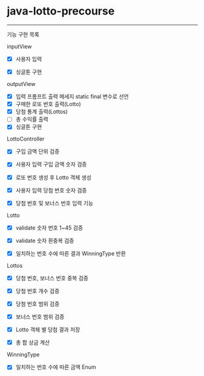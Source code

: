 # java-lotto-precourse
---
기능 구현 목록

inputView
- [x] 사용자 입력
- [x] 싱글톤 구현


outputView
- [x] 입력 프롬프트 출력 메세지 static final 변수로 선언
- [x] 구매한 로또 번호 출력(Lotto)
- [x] 당첨 통계 출력(Lottos)
- [ ] 총 수익률 출력
- [x] 싱글톤 구현

LottoController
- [x] 구입 금액 단위 검증
- [x] 사용자 입력 구입 금액 숫자 검증
- [x] 로또 번호 생성 후 Lotto 객체 생성
- [x] 사용자 입력 당첨 번호 숫자 검증
- [x] 당첨 번호 및 보너스 번호 입력 기능


Lotto
- [x] validate 숫자 번호 1~45 검증
- [x] validate 숫자 환중복 검증
- [x] 일치하는 번호 수에 따른 결과 WinningType 반환


Lottos
- [x] 당첨 번호, 보너스 번호 중복 검증
- [x] 당첨 번호 개수 검증
- [x] 당첨 번호 범위 검증
- [x] 보너스 번호 범위 검증
- [x] Lotto 객체 별 당첨 결과 저장
- [x] 총 합 상금 계산


WinningType
- [x] 일치하는 번호 수에 따른 금액 Enum
